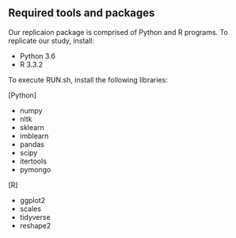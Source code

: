 ## Required tools and packages
Our replicaion package is comprised of Python and R programs. To replicate our study, install:
- Python 3.6
- R 3.3.2

To execute RUN.sh, install the following libraries:

[Python]
- numpy
- nltk
- sklearn
- imblearn
- pandas
- scipy
- itertools
- pymongo

[R]
- ggplot2
- scales
- tidyverse
- reshape2
